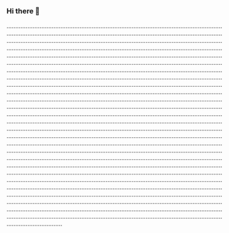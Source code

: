 ### Hi there 👋

....................................................................................................................................................................................................................................................................................................................................................................................................................................................................................................................................................................................................................................................................................................................................................................................................................................................................................................................................................................................................................................................................................................................................................................................................................................................................................................................................................................................................................................................................................................................................................................................................................................................................................................................................................................................................................................................................................................................................................................................................................................................................................................................................................................................................................................................................................................................................................................................................................................................................................................................................................................................................................................................................................................................................................................................................................................................................................................................................................................................................................................................................................................................................................................................................................................................................................................................................................................................................................................................................................................................